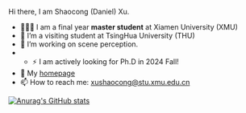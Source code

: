 <p2>Hi there, I am Shaocong (Daniel) Xu.</p2>
- 👨🏼‍💻 I am a final year **master student** at Xiamen University (XMU)
- 🌱 I’m a visiting student at TsingHua University (THU)
- 🔭 I’m working on scene perception.
- - ⚡  I am actively looking for Ph.D in 2024 Fall!
- 💬 My [homepage](https://daniellli.github.io/)
- 📫 How to reach me: xushaocong@stu.xmu.edu.cn
<!--
**guochengqian/guochengqian** is a ✨ _special_ ✨ repository because its `README.md` (this file) appears on your GitHub profile.

Here are some ideas to get you started:

- 🔭 I’m currently working on ...
- 🌱 I’m currently learning ...
- 👯 I’m looking to collaborate on ...
- 🤔 I’m looking for help with ...
- 💬 Ask me about ...
- 📫 How to reach me: ...
- 😄 Pronouns: ...
- ⚡ Fun fact: ...

- :book: Check my publications via [google scholar](https://scholar.google.com/citations?user=DUDaxg4AAAAJ&hl=en)

<div align="center">
  <p>

  <a href="https://github.com/guochengqian">

  <img src="https://github-readme-stats.vercel.app/api?username=guochengqian&show_icons=true&theme=default&hide=contribs,issues" />

  </a>
  
  </p>
</div>

-->


[![Anurag's GitHub stats](https://github-readme-stats.vercel.app/api?username=anuraghazra)](https://github.com/anuraghazra/github-readme-stats)
